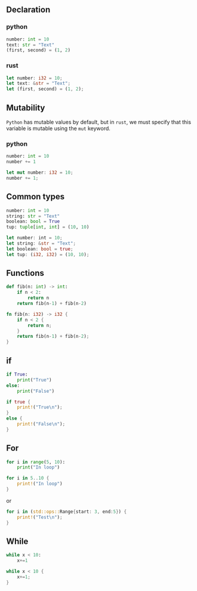 


## Declaration

### python
```py
number: int = 10
text: str = "Text"
(first, second) = (1, 2)
```

### rust
```rust
let number: i32 = 10;
let text: &str = "Text";
let (first, second) = (1, 2);
```

## Mutability

`Python` has mutable values by default, but in `rust`, we must specify that this variable is mutable using the `mut` keyword.

### python
```py
number: int = 10
number += 1
```

```rust
let mut number: i32 = 10;
number += 1;
```

## Common types

```py
number: int = 10
string: str = "Text"
boolean: bool = True
tup: tuple[int, int] = (10, 10)
```

```rust
let number: int = 10;
let string: &str = "Text";
let boolean: bool = true;
let tup: (i32, i32) = (10, 10);
```

## Functions

```py
def fib(n: int) -> int:
    if n < 2: 
        return n
    return fib(n-1) + fib(n-2)
```

```rust
fn fib(n: i32) -> i32 {
    if n < 2 {
        return n;
    }
    return fib(n-1) + fib(n-2);
}
```

## if

```py
if True:
    print("True")
else:
    print("False")
```

```rust
if true {
    print!("True\n");
}
else {
    print!("False\n");
}
```

## For

```py
for i in range(5, 10):
    print("In loop")
```

```rust
for i in 5..10 {
    print!("In loop")
}
```

or
```rust
for i in (std::ops::Range{start: 3, end:5}) {
    print!("Test\n");
}
```

## While

```py
while x < 10:
    x+=1
```

```rust
while x < 10 {
    x+=1;
}
```

